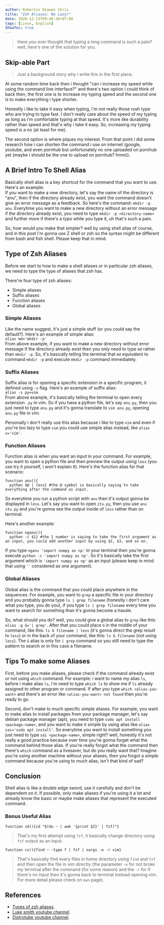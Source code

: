 ```yaml
---
author: Robertus Diawan Chris
title: "Zsh Aliases: Be Lazy!"
date: 2020-12-13T09:40:36+07:00
tags: [Linux, English]
ShowToc: true
---
```


> Have you ever thought that typing a long command is such a pain? well, here's one of the solution for you.

## Skip-able Part

> Just a background story why i write this in the first place.

At some random time back then i thought "can i increase my speed while using the command line interface?" and there's two option i could think of back then, the first one is to increase my typing speed and the second one is to make everything i type shorter.

Honestly i like to take it easy when typing, i'm not really those rush type who are trying to type fast. I don't really care about the speed of my typing as long as i'm comfortable typing at that speed. It's more like durability rather than speed and that's why i take it easy. So, increasing my typing speed is a no (at least for me).

The second option is where piques my interest. From that point i did some research how i can shorten the command i use on internet (google, youtube, and even pornhub but unfortunately no one uploaded on pornhub yet (maybe i should be the one to upload on pornhub? hmm)).

## A Brief Intro To Shell Alias

Basically shell alias is a key shortcut for the command that you want to use. Here's an example: <br>
If you want to make a new directory, let's say the name of the directory is "anu", then if the directory already exist, you want the command doesn't give an error message as a feedback. So here's the command: `mkdir -p anu`. Everytime you want to make a new directory without an error message if the directory already exist, you need to type `mkdir -p <directory-name>` and further more if there's a typo while you type it, uh that's such a pain.

So, how would you make that simpler? well by using shell alias of course, and in this post i'm gonna use Z shell or zsh so the syntax might be different from bash and fish shell. Please keep that in mind.

## Type of Zsh Aliases

Before we start to how to make a shell aliases or in particular zsh aliases, we need to type the type of aliases that zsh has.

There're four type of zsh aliases:
- Simple aliases
- Suffix aliases
- Function aliases
- Global aliases

### Simple Aliases

Like the name suggest, it's just a simple stuff (or you could say the default?). Here's an example of simple alias: <br>
`alias md='mkdir -p'` <br>
From above example, if you want to make a new directory without error message if the directory already exist then you only need to type `md` rather than `mkdir -p`. So, it's basically telling the terminal that `md` equivalent to command `mkdir -p` and execute `mkdir -p` command immediately.

### Suffix Aliases

Suffix alias is for opening a specific extension in a specific program, it defined using `-s` flag. Here's an example of suffix alias: <br>
`alias -s py=vim` <br>
From above example, it's basically telling the terminal to open every extension `.py` in vim. So if you have a python file, let's say `anu.py`, then you just need to type `anu.py` and it's gonna translate to `vim anu.py`, opening `anu.py` file in vim.

Personally i don't really use this alias because i like to type `vim` and even if you're too lazy to type `vim` you could use simple alias instead, like `alias v='vim'`.

### Function Aliases

Function alias is when you want an input in your command. For example, you want to open a python file and then preview the output using `less` (you use try it yourself, i won't explain it). Here's the function alias for that scenario: <br>
```
function anu(){
  python $@ | less} #the @ symbol is basically saying to take everything after the command as input.
```
So everytime you run a python script with `anu` then it's output gonna be displayed in `less`. Let's say you want to open `itu.py`, then you use `anu itu.py` and you're gonna see the output inside of `less` rather than on terminal.

Here's another example: <br>
```
function nganu(){
  python -c $1} #the 1 number is saying to take the first argument as an input, you could add another input by using $2, $3, and so on.
```

If you type `nganu 'import numpy as np'` in your terminal then you're gonna execute `python -c 'import numpy as np'`. So it's basically take the first argument which is `'import numpy as np'` as an input (please keep in mind that using `''` considered as one argument).

### Global Aliases

Global alias is the command that you could place anywhere in the sequences. For example, you want to `grep` a specific file in your directory and you probably gonna type `ls | grep filename` (honestly i don't care what you type, you do you), if you type `ls | grep filename` every time you want to search for something than it's gonna become a hassle.

So, what should you do? well, you could give a global alias to `grep` like this: `alias -g G='| grep'`. After that you could place `G` in the middle of your command, like this: `ls G filename | less` (it's gonna direct the grep result to `less`) or in the back of your command, like this: `ls G filename` (not using `less`). The `G` alias is only for `| grep` command so you still need to type the pattern to search or in this case a filename.

## Tips To make some Aliases

First, before you make aliases, please check if the command already exist or not using `which` command. For example: i want to name my alias `ls`, before i make alias `ls`, i'm need to type `which ls` to show me if `ls` already assigned to other program or command. If after you type `which <alias-you-want>` and there's an error like `<alias-you-want> not found` then you're ready to go.

Second, don't make to much specific simple aliases. For example, you want to make alias to install packages from your package manager, let's say debian package manager (apt), you need to type `sudo apt install <package-name>`, and you want to make it simple by using alias like `alias sai='sudo apt install'`. So everytime you want to install something you just need to type `sai <package-name>`, simple right? well, honestly it's not really a good practice because over time you're gonna forget what the command behind those alias. If you're really forgot what the command then there's `which` command as a livesaver, but do you really want that? Imagine you're using another machine without your aliases, then you forgot a simple command because you're using to much alias, isn't that kind of sad?

## Conclusion

Shell alias is like a double edge sword, use it carefully and don't be dependent on it. If possible, only make aliases if you're using it a lot and already know the basic or maybe make aliases that represent the executed command.

### Bonus Useful Alias

```
function sd(){cd "$(du ~ | awk '{print $2}' | fzf)"}
```
> That's my first attempt using `fzf`, it basically change directory using `fzf` output as an input.

```
function cs(){find ~ -type f | fzf | xargs -o -r vim}
```
> That's basically find every files in home directory using `find` and `fzf` and then open the file in vim directly (the parameter `-o` for not broke my terminal after the command (for some reason) and the `-r` for if there's no input then it's gonna back to terminal instead opening vim. For more detail please check on `man` page).

## References

- [Types of zsh aliases](https://thorsten-hans.com/5-types-of-zsh-aliases).
- [Luke smith youtube channel](https://www.youtube.com/channel/UC2eYFnH61tmytImy1mTYvhA).
- [Distrotube youtube channel](https://www.youtube.com/channel/UCVls1GmFKf6WlTraIb_IaJg).

